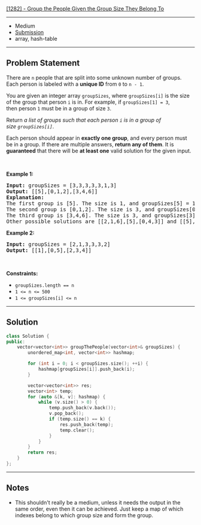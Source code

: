[[1282] - Group the People Given the Group Size They Belong To](https://leetcode.com/problems/group-the-people-given-the-group-size-they-belong-to)

---

- Medium
- [Submission](https://leetcode.com/problems/group-the-people-given-the-group-size-they-belong-to/submissions/1046237952)
- array, hash-table

---

## Problem Statement

<p>There are <code>n</code> people&nbsp;that are split into some unknown number of groups. Each person is labeled with a&nbsp;<strong>unique ID</strong>&nbsp;from&nbsp;<code>0</code>&nbsp;to&nbsp;<code>n - 1</code>.</p>

<p>You are given an integer array&nbsp;<code>groupSizes</code>, where <code>groupSizes[i]</code>&nbsp;is the size of the group that person&nbsp;<code>i</code>&nbsp;is in. For example, if&nbsp;<code>groupSizes[1] = 3</code>, then&nbsp;person&nbsp;<code>1</code>&nbsp;must be in a&nbsp;group of size&nbsp;<code>3</code>.</p>

<p>Return&nbsp;<em>a list of groups&nbsp;such that&nbsp;each person&nbsp;<code>i</code>&nbsp;is in a group of size&nbsp;<code>groupSizes[i]</code></em>.</p>

<p>Each person should&nbsp;appear in&nbsp;<strong>exactly one group</strong>,&nbsp;and every person must be in a group. If there are&nbsp;multiple answers, <strong>return any of them</strong>. It is <strong>guaranteed</strong> that there will be <strong>at least one</strong> valid solution for the given input.</p>

<p>&nbsp;</p>
<p><strong class="example">Example 1:</strong></p>

<pre>
<strong>Input:</strong> groupSizes = [3,3,3,3,3,1,3]
<strong>Output:</strong> [[5],[0,1,2],[3,4,6]]
<b>Explanation:</b> 
The first group is [5]. The size is 1, and groupSizes[5] = 1.
The second group is [0,1,2]. The size is 3, and groupSizes[0] = groupSizes[1] = groupSizes[2] = 3.
The third group is [3,4,6]. The size is 3, and groupSizes[3] = groupSizes[4] = groupSizes[6] = 3.
Other possible solutions are [[2,1,6],[5],[0,4,3]] and [[5],[0,6,2],[4,3,1]].
</pre>

<p><strong class="example">Example 2:</strong></p>

<pre>
<strong>Input:</strong> groupSizes = [2,1,3,3,3,2]
<strong>Output:</strong> [[1],[0,5],[2,3,4]]
</pre>

<p>&nbsp;</p>
<p><strong>Constraints:</strong></p>

<ul>
	<li><code>groupSizes.length == n</code></li>
	<li><code>1 &lt;= n&nbsp;&lt;= 500</code></li>
	<li><code>1 &lt;=&nbsp;groupSizes[i] &lt;= n</code></li>
</ul>


---

## Solution

```cpp
class Solution {
public:
    vector<vector<int>> groupThePeople(vector<int>& groupSizes) {
        unordered_map<int, vector<int>> hashmap;

        for (int i = 0; i < groupSizes.size(); ++i) {
            hashmap[groupSizes[i]].push_back(i);
        }

        vector<vector<int>> res;
        vector<int> temp;
        for (auto &[k, v]: hashmap) {
            while (v.size() > 0) {
                temp.push_back(v.back());
                v.pop_back();
                if (temp.size() == k) {
                    res.push_back(temp);
                    temp.clear();
                }
            }
        }
        return res;
    }
};
```

---

## Notes

- This shouldn't really be a medium, unless it needs the output in the same order, even then it can be achieved. Just keep a map of which indexes belong to which group size and form the group.
